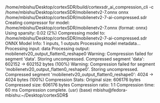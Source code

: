 /home/mbishu/Desktop/cortexSDR/build/cortexsdr_ai_compression_cli -c /home/mbishu/Desktop/cortexSDR/mobilenetv2-7.onnx onnx /home/mbishu/Desktop/cortexSDR/mobilenetv2-7-ai-compressed.sdr
Creating compressor for model: /home/mbishu/Desktop/cortexSDR/mobilenetv2-7.onnx (format: onnx)
Using sparsity: 0.02 (2%)
Compressing model to: /home/mbishu/Desktop/cortexSDR/mobilenetv2-7-ai-compressed.sdr
ONNX Model Info: 1 inputs, 1 outputs
Processing model metadata...
Processing input: data
Processing output: mobilenetv20_output_flatten0_reshape0
Warning: Compression failed for segment 'data'. Storing uncompressed.
Compressed segment 'data': 602152 -> 602152 bytes (100%)
Warning: Compression failed for segment 'mobilenetv20_output_flatten0_reshape0'. Storing uncompressed.
Compressed segment 'mobilenetv20_output_flatten0_reshape0': 4024 -> 4024 bytes (100%)
Compression Stats:
  Original size: 606176 bytes
  Compressed size: 606176 bytes
  Compression ratio: 1:1
  Compression time: 60 ms
Compression complete.
(usr) (base) mbishu@fedora-mbishu:~/Desktop/cortexSDR$ 